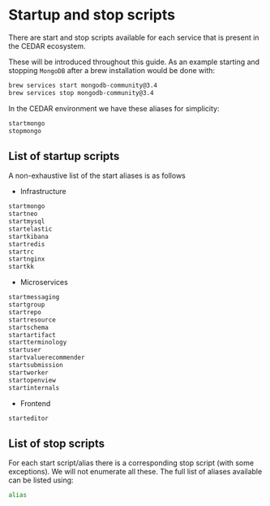 # Startup and stop scripts

There are start and stop scripts available for each service that is present in the CEDAR ecosystem.

These will be introduced throughout this guide. As an example starting and stopping `MongoDB` after a brew installation would be done with:

```sh
brew services start mongodb-community@3.4
brew services stop mongodb-community@3.4
```

In the CEDAR environment we have these aliases for simplicity:

```sh
startmongo
stopmongo
```


## List of startup scripts
A non-exhaustive list of the start aliases is as follows

* Infrastructure
```sh
startmongo
startneo
startmysql
startelastic
startkibana
startredis
startrc
startnginx
startkk
```

* Microservices
```sh
startmessaging
startgroup
startrepo
startresource
startschema
startartifact
startterminology
startuser
startvaluerecommender
startsubmission
startworker
startopenview
startinternals
```
* Frontend
```sh
starteditor
```

## List of stop scripts
For each start script/alias there is a corresponding stop script (with some exceptions).
We will not enumerate all these.
The full list of aliases available can be listed using:

```sh
alias
```
